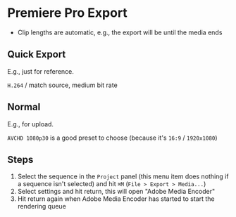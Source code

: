 # Premiere Pro Export

- Clip lengths are automatic, e.g., the export will be until the media ends

## Quick Export

E.g., just for reference.

`H.264` / match source, medium bit rate

## Normal

E.g., for upload.

`AVCHD 1080p30` is a good preset to choose (because it's `16:9` / `1920x1080`)

## Steps

1. Select the sequence in the `Project` panel (this menu item does nothing if a sequence isn't selected) and hit `⌘M` (`File > Export > Media...`)
2. Select settings and hit return, this will open "Adobe Media Encoder"
3. Hit return again when Adobe Media Encoder has started to start the rendering queue
